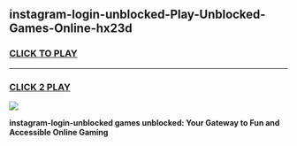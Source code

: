 
## instagram-login-unblocked-Play-Unblocked-Games-Online-hx23d
<h3>
<a href="https://premium76.site?title=instagram-login-unblocked&ref=25A">CLICK TO PLAY</a></h3>
<hr>

<h3>
<a href="https://premium76.site?title=instagram-login-unblocked&ref=25A">CLICK 2 PLAY</a>
  
</h3>

<a href="https://premium76.site?title=instagram-login-unblocked&ref=25A"><img src="https://clearcache.store/games.png"></a>


**instagram-login-unblocked games unblocked: Your Gateway to Fun and Accessible Online Gaming**
